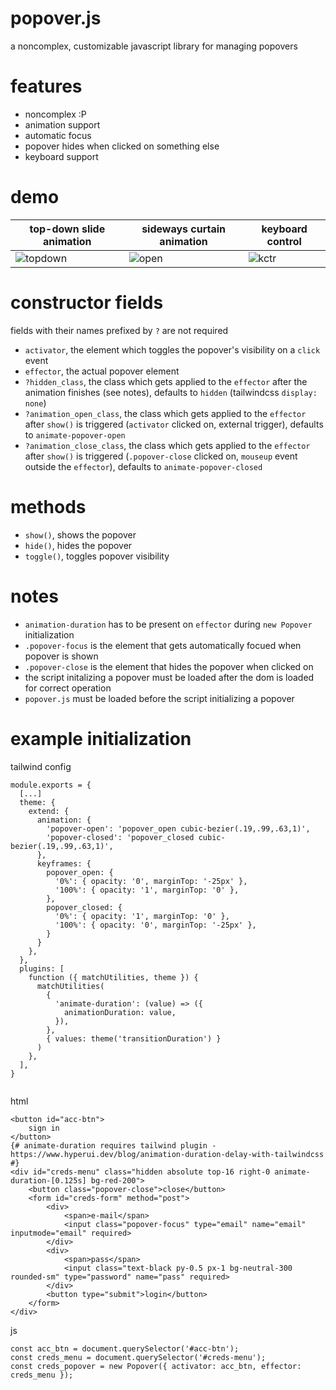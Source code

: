 # popover.js
a noncomplex, customizable javascript library for managing popovers

# features
 - noncomplex :P
 - animation support
 - automatic focus
 - popover hides when clicked on something else
 - keyboard support

# demo
| top-down slide animation                                                                    | sideways curtain animation                                                                  | keyboard control                                                                            |
|---------------------------------------------------------------------------------------------|---------------------------------------------------------------------------------------------|---------------------------------------------------------------------------------------------|
| ![topdown](https://github.com/user-attachments/assets/c5a4aeb2-87d4-4c1e-a7c8-60203ad33747) | ![open](https://github.com/user-attachments/assets/b9d02247-faee-4616-8413-e049933b4b15)    | ![kctr](https://github.com/user-attachments/assets/0bfb98e4-ce90-4d88-9439-fcd318d25a14) |


# constructor fields
fields with their names prefixed by `?` are not required
 - `activator`, the element which toggles the popover's visibility on a `click` event
 - `effector`, the actual popover element
 - `?hidden_class`, the class which gets applied to the `effector` after the animation finishes (see notes), defaults to `hidden` (tailwindcss `display: none`)
 - `?animation_open_class`, the class which gets applied to the `effector` after `show()` is triggered (`activator` clicked on, external trigger), defaults to `animate-popover-open`
 - `?animation_close_class`, the class which gets applied to the `effector` after `show()` is triggered (`.popover-close` clicked on, `mouseup` event outside the `effector`), defaults to `animate-popover-closed`

# methods
 - `show()`, shows the popover
 - `hide()`, hides the popover
 - `toggle()`, toggles popover visibility

# notes
 - `animation-duration` has to be present on `effector` during `new Popover` initialization
 - `.popover-focus` is the element that gets automatically focued when popover is shown
 - `.popover-close` is the element that hides the popover when clicked on
 - the script initalizing a popover must be loaded after the dom is loaded for correct operation
 - `popover.js` must be loaded before the script initializing a popover

# example initialization
tailwind config
```
module.exports = {
  [...]
  theme: {
    extend: {
      animation: {
        'popover-open': 'popover_open cubic-bezier(.19,.99,.63,1)',
        'popover-closed': 'popover_closed cubic-bezier(.19,.99,.63,1)',
      },
      keyframes: {
        popover_open: {
          '0%': { opacity: '0', marginTop: '-25px' },
          '100%': { opacity: '1', marginTop: '0' },
        },
        popover_closed: {
          '0%': { opacity: '1', marginTop: '0' },
          '100%': { opacity: '0', marginTop: '-25px' },
        }
      }
    },
  },
  plugins: [
    function ({ matchUtilities, theme }) {
      matchUtilities(
        {
          'animate-duration': (value) => ({
            animationDuration: value,
          }),
        },
        { values: theme('transitionDuration') }
      )
    },
  ],
}


```
html
```
<button id="acc-btn">
    sign in
</button>
{# animate-duration requires tailwind plugin - https://www.hyperui.dev/blog/animation-duration-delay-with-tailwindcss #}
<div id="creds-menu" class="hidden absolute top-16 right-0 animate-duration-[0.125s] bg-red-200">
    <button class="popover-close">close</button>
    <form id="creds-form" method="post">
        <div>
            <span>e-mail</span>
            <input class="popover-focus" type="email" name="email" inputmode="email" required>
        </div>
        <div>
            <span>pass</span>
            <input class="text-black py-0.5 px-1 bg-neutral-300 rounded-sm" type="password" name="pass" required>
        </div>
        <button type="submit">login</button>
    </form>
</div>
```
js
```
const acc_btn = document.querySelector('#acc-btn');
const creds_menu = document.querySelector('#creds-menu');
const creds_popover = new Popover({ activator: acc_btn, effector: creds_menu });
```
